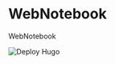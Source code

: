# WebNotebook
WebNotebook

![Deploy Hugo](https://github.com/aotxland/WebNotebook/workflows/Deploy%20Hugo/badge.svg?branch=master)
